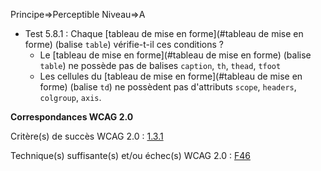 Principe=>Perceptible
Niveau=>A

*   Test 5.8.1 : Chaque [tableau de mise en forme](#tableau de mise en forme) (balise `table`) vérifie-t-il ces conditions ?
    *   Le [tableau de mise en forme](#tableau de mise en forme) (balise `table`) ne possède pas de balises `caption`, `th`, `thead`, `tfoot`
    *   Les cellules du [tableau de mise en forme](#tableau de mise en forme) (balise `td`) ne possèdent pas d'attributs `scope`, `headers`, `colgroup`, `axis`.

**Correspondances WCAG 2.0**

Critère(s) de succès WCAG 2.0 : [1.3.1](http://www.w3.org/Translations/WCAG20-fr/#content-structure-separation-programmatic)

Technique(s) suffisante(s) et/ou échec(s) WCAG 2.0 : [F46](http://www.w3.org/TR/WCAG-TECHS/F46.html)

